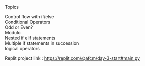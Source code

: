 Topics

Control flow with if/else  
Conditional Operators  
Odd or Even?  
Modulo  
Nested if elif statements  
Multiple if statements in succession  
logical operators  

Replit project link : https://replit.com/@afcm/day-3-start#main.py
